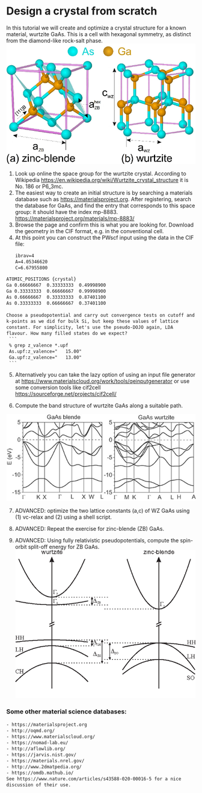 # Design a crystal from scratch
In this tutorial we will create and optimize a crystal structure for a known material, wurtzite GaAs. This is a cell with hexagonal symmetry, as distinct from the diamond-like rock-salt phase.
![Wurtzite structure](Ref/GaAs_structures.png?raw=true "GaAs")

  1. Look up online the space group for the wurtzite crystal. According to Wikipedia https://en.wikipedia.org/wiki/Wurtzite_crystal_structure it is No. 186 or P6_3mc.
  2. The easiest way to create an initial structure is by searching a materials database such as https://materialsproject.org. 
     After registering, search the database for GaAs, and find the entry that corresponds to this space group: it should have the index mp-8883.
     https://materialsproject.org/materials/mp-8883/
  3. Browse the page and confirm this is what you are looking for. Download the geometry in the CIF format, e.g. in the conventional cell.
  4. At this point you can construct the PWscf input using the data in the CIF file:
     ```
     ibrav=4
     A=4.05346620
     C=6.67955800
    ATOMIC_POSITIONS {crystal} 
    Ga 0.66666667  0.33333333  0.49998900  
    Ga 0.33333333  0.66666667  0.99998900  
    As 0.66666667  0.33333333  0.87401100  
    As 0.33333333  0.66666667  0.37401100  

    Choose a pseudopotential and carry out convergence tests on cutoff and k-points as we did for bulk Si, but keep these values of lattice constant. For simplicity, let's use the pseudo-DOJO again, LDA flavour. How many filled states do we expect?
     ```
     % grep z_valence *.upf
     As.upf:z_valence="   15.00"
     Ga.upf:z_valence="   13.00"
     ```

  5. Alternatively you can take the lazy option of using an input file generator at 
    https://www.materialscloud.org/work/tools/qeinputgenerator
     or use some conversion tools like cif2cell https://sourceforge.net/projects/cif2cell/

  6. Compute the band structure of wurtzite GaAs along a suitable path.

![GaAs bands](Ref/GaAs_bands.jpeg?raw=true "GaAs bands")

  7. ADVANCED: optimize the two lattice constants (a,c) of WZ GaAs using (1) vc-relax and (2) using a shell script.

  8. ADVANCED: Repeat the exercise for zinc-blende (ZB) GaAs.

  9. ADVANCED: Using fully relativistic pseudopotentials, compute the spin-orbit split-off energy for ZB GaAs.
![GaAs SOC](Ref/GaAs_SOC.png?raw=true "GaAs SOC")

### Some other material science databases:
    - https://materialsproject.org
    - http://oqmd.org/
    - https://www.materialscloud.org/
    - https://nomad-lab.eu/
    - http://aflowlib.org/
    - https://jarvis.nist.gov/
    - https://materials.nrel.gov/
    - http://www.2dmatpedia.org/
    - https://omdb.mathub.io/
    See https://www.nature.com/articles/s43588-020-00016-5 for a nice discussion of their use.
